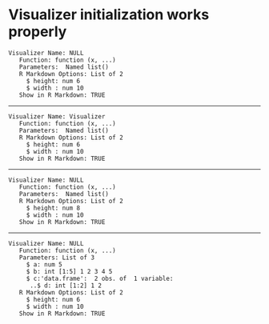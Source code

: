 # Visualizer initialization works properly

    Visualizer Name: NULL 
       Function: function (x, ...)  
       Parameters:  Named list()
       R Markdown Options: List of 2
         $ height: num 6
         $ width : num 10
       Show in R Markdown: TRUE

---

    Visualizer Name: Visualizer 
       Function: function (x, ...)  
       Parameters:  Named list()
       R Markdown Options: List of 2
         $ height: num 6
         $ width : num 10
       Show in R Markdown: TRUE

---

    Visualizer Name: NULL 
       Function: function (x, ...)  
       Parameters:  Named list()
       R Markdown Options: List of 2
         $ height: num 8
         $ width : num 10
       Show in R Markdown: TRUE

---

    Visualizer Name: NULL 
       Function: function (x, ...)  
       Parameters: List of 3
         $ a: num 5
         $ b: int [1:5] 1 2 3 4 5
         $ c:'data.frame':	2 obs. of  1 variable:
          ..$ d: int [1:2] 1 2
       R Markdown Options: List of 2
         $ height: num 6
         $ width : num 10
       Show in R Markdown: TRUE

